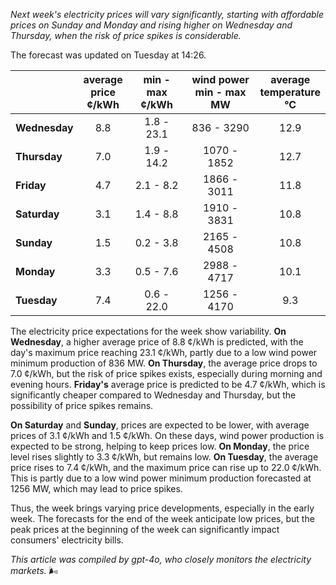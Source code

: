 *Next week's electricity prices will vary significantly, starting with affordable prices on Sunday and Monday and rising higher on Wednesday and Thursday, when the risk of price spikes is considerable.*

The forecast was updated on Tuesday at 14:26.

|          | average<br>price<br>¢/kWh | min - max<br>¢/kWh | wind power<br>min - max<br>MW | average<br>temperature<br>°C |
|:-------------|:----------------:|:----------------:|:-------------:|:-------------:|
| **Wednesday** | 8.8 | 1.8 - 23.1 | 836 - 3290 | 12.9 |
| **Thursday** | 7.0 | 1.9 - 14.2 | 1070 - 1852 | 12.7 |
| **Friday** | 4.7 | 2.1 - 8.2 | 1866 - 3011 | 11.8 |
| **Saturday** | 3.1 | 1.4 - 8.8 | 1910 - 3831 | 10.8 |
| **Sunday** | 1.5 | 0.2 - 3.8 | 2165 - 4508 | 10.8 |
| **Monday** | 3.3 | 0.5 - 7.6 | 2988 - 4717 | 10.1 |
| **Tuesday** | 7.4 | 0.6 - 22.0 | 1256 - 4170 | 9.3 |

The electricity price expectations for the week show variability. **On Wednesday**, a higher average price of 8.8 ¢/kWh is predicted, with the day's maximum price reaching 23.1 ¢/kWh, partly due to a low wind power minimum production of 836 MW. **On Thursday**, the average price drops to 7.0 ¢/kWh, but the risk of price spikes exists, especially during morning and evening hours. **Friday's** average price is predicted to be 4.7 ¢/kWh, which is significantly cheaper compared to Wednesday and Thursday, but the possibility of price spikes remains.

**On Saturday** and **Sunday**, prices are expected to be lower, with average prices of 3.1 ¢/kWh and 1.5 ¢/kWh. On these days, wind power production is expected to be strong, helping to keep prices low. **On Monday**, the price level rises slightly to 3.3 ¢/kWh, but remains low. **On Tuesday**, the average price rises to 7.4 ¢/kWh, and the maximum price can rise up to 22.0 ¢/kWh. This is partly due to a low wind power minimum production forecasted at 1256 MW, which may lead to price spikes.

Thus, the week brings varying price developments, especially in the early week. The forecasts for the end of the week anticipate low prices, but the peak prices at the beginning of the week can significantly impact consumers' electricity bills.

*This article was compiled by gpt-4o, who closely monitors the electricity markets.* 🌬️
